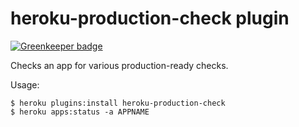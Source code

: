 heroku-production-check plugin
==============================

[![Greenkeeper badge](https://badges.greenkeeper.io/reconbot/heroku-production-check.svg)](https://greenkeeper.io/)

Checks an app for various production-ready checks.

Usage:

```
$ heroku plugins:install heroku-production-check
$ heroku apps:status -a APPNAME
```
